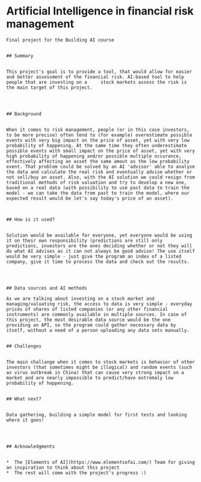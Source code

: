 # Artificial Intelligence in financial risk management
	

	Final project for the Building AI course
	

	## Summary
	

	This project's goal is to provide a tool, that would allow for easier and better assessment of the financial risk. AI-based tool to help people that are investing on a 	stock markets assess the risk is the main target of this project.
	

	

	## Background
	

	When it comes to risk management, people (or in this case investors, to be more precise) often tend to (for example) overestimate possible events with very big impact on the price of asset, yet with very low probability of happening. At the same time they often underestimate possible events with small impact on the price of asset, yet with very high probability of happening and/or possible multiple occurance, effectively affecting an asset the same amout as the low probability event. That problem could be solved by an AI 'advisor' able to analyse the data and calculate the real risk and eventually advise whether or not sell/buy an asset. Also, with the AI solution we could resign from traditional methods of risk valuation and try to develop a new one, based on a real data (with possibility to use past data to train the model - we can take the data from past to train the model, where our expected result would be let's say today's price of an asset).
	


	## How is it used?
	

	Solution would be available for everyone, yet everyone would be using it on their own responsibility (predictions are still only predictions, investors are the ones deciding whether or not they will do what AI advises as it can not always be good advise! The use itself would be very simple - just give the program an index of a listed company, give it time to process the data and check out the results.
	

	

	## Data sources and AI methods
	
	As we are talking about investing on a stock market and managing/valuating risk, the access to data is very simple - everyday prices of shares of listed companies (or any other financial instruments) are commonly available in multiple sources. In case of this project, the most desirable data source would be the one providing an API, so the program could gather necessary data by itself, without a need of a person uploading any data sets manually.
	

	## Challenges
	

	The main challange when it comes to stock markets is behavior of other investors (that sometimes might be illogical) and random events (such as virus outbreak in China) that can cause very strong impact on a market and are nearly impossible to predict/have extremaly low probability of happening. 
	

	## What next?
	

	Data gathering, building a simple model for first tests and looking where it goes!
	

	

	## Acknowledgments
	

	*  The [Elements of AI](https://www.elementsofai.com/) Team for giving an inspiration to think about this project
	*  The rest will come with the project's progress :)
